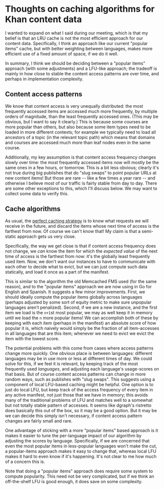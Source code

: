 # Thoughts on caching algorithms for Khan content data

I wanted to expand on what I said during our meeting, which is that my belief is that an LRU cache is not the most efficient approach for our content data. Specifically, I think an approach like our current "popular items" cache, but with better weighting between languages, makes more efficient use of a fixed amount of space, if we do it well.

In summary, I think we should be deciding between a "popular items" approach (with some adjustments) and a LFU-like approach; the tradeoff is mainly in how close to stable the content access patterns are over time, and perhaps in implementation complexity.

## Content access patterns

We know that content access is very unequally distributed: the most frequently accessed items are accessed much more frequently, by multiple orders of magnitude, than the least frequently accessed ones.  (This may be obvious, but I want to say it clearly.)  This is because some courses are more popular than others, but also because some item types need to be loaded in more different contexts; for example we typically need to load all ancestors of a topic (in the relevant topic path) which means that domains and courses are accessed much more than leaf nodes even in the same course.

Additionally, my key assumption is that content access frequency changes slowly over time: the most frequently accessed items now will mostly be the same ones in a few hours, or tomorrow.  This is a bit less obvious; clearly it's not true during big publishes that do "slug swaps" to point popular URLs at new content items!  But those are rare -- like a few times a year rare -- and otherwise I believe most of our traffic is fairly stable from day to day.  There are some other exceptions to this, which I'll discuss below.  We may want to collect some data to verify this.

## Cache algorithms

As usual, the [perfect caching strategy](https://en.wikipedia.org/wiki/Cache_replacement_policies#B%C3%A9l%C3%A1dy's_algorithm) is to know what requests we will receive in the future, and discard the items whose next time of access is the farthest from now.  Of course we can't know that!  My claim is that a semi-static approach gets us very close.

Specifically, the way we get close is that if content access frequency does not change, we *can* know the item for which the *expected value* of the next time of access is the farthest from now: it's the globally least frequently used item.  Now, we don't want our instances to have to communicate with each other to decide what to evict, but we can just compute such data statically, and load it once as a part of the manifest.

This is similar to the algorithm the old Memcached FMS used (for the same reason), and to the "popular items" approach we are now using in Go for English and Spanish.  It suggests a few minor improvements.  First, we should ideally compute the popular items globally across languages (perhaps adjusted by some sort of equity metric to make sure unpopular languages aren't penalized).  Second, if we are a new instance, and the first item we load is the `n+1`st most popular, we may as well keep it in memory until we load the `n` more popular items!  We can accomplish both of these by keeping with each item (perhaps in the manifest) an absolute score of how popular it is, which naively would simply be the fraction of all item-accesses in all languages that are this item; whenever we need to evict we evict the item with the lowest score.

The potential problems with this come from cases where access patterns change more quickly.  One obvious place is between languages: different languages may be in use more or less at different times of day.  We could solve for this, if we feel it is relevant, by keeping track of the most frequently used *languages*, and adjusting each language's usage-scores on that basis.  But of course content access patterns can change in more random ways, such as publishes with "slug swaps".  This suggests using a component of local LFU-based caching might be helpful.  One option is to just do local LFU, but keep track of the access frequency of every item in any active manifest, not just those that we have in memory; this avoids many of the traditional problems of LFU and matches well to a somewhat but not totally stable pattern of accesses.  It seems like dgraph's ristretto does basically this out of the box, so it may be a good option.  But it may be we can decide this simply isn't necessary, if content access pattern changes are fairly small and rare.

One advantage of sticking with a more "popular items" based approach is it makes it easier to tune the per-language impact of our algorithm by adjusting the scores by language.  Specifically, if we are concerned that even the most popular items in less-popular languages won't make the cut, a popular-items approach makes it easy to change that, whereas local LFU makes it hard to even know if it's happening.  It's not clear to me how much of a concern this is.

Note that doing a "popular items" approach does require some system to compute popularity.  This need not be very complicated, but if we think an off-the-shelf LFU is good enough, it does save on some complexity.
